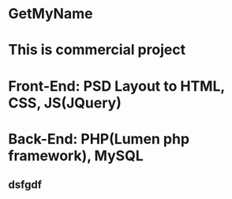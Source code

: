 # GetMyName
# This is commercial project
# Front-End: PSD Layout to HTML, CSS, JS(JQuery)
# Back-End: PHP(Lumen php framework), MySQL

## dsfgdf

